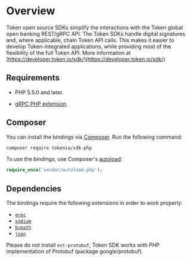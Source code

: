 Overview
========
Token open source SDKs simplify the interactions with the Token global open banking REST/gRPC API.
The Token SDKs handle digital signatures and, where applicable, chain Token API calls. This makes
it easier to develop Token-integrated applications, while providing most of the flexibility of
the full Token API.
More information at [https://developer.token.io/sdk/](https://developer.token.io/sdk/)

## Requirements

* PHP 5.5.0 and later.

* [gRPC PHP extension](https://grpc.io/docs/quickstart/php.html#install-the-grpc-php-extension).

## Composer

You can install the bindings via [Composer](http://getcomposer.org/). Run the following command:

```bash
composer require tokenio/sdk-php
```

To use the bindings, use Composer's [autoload](https://getcomposer.org/doc/01-basic-usage.md#autoloading):

```php
require_once('vendor/autoload.php');
```

## Dependencies

The bindings require the following extensions in order to work properly:

- [`grpc`](https://grpc.io/docs/quickstart/php.html)
- [`sodium`](http://php.net/manual/en/book.sodium.php)
- [`bcmath`](http://php.net/manual/en/book.bc.php)
- [`json`](http://php.net/manual/en/book.json.php)

Please do not install `ext-protobuf`, Token SDK works with PHP implementation of Protobuf (package google/protobuf).

